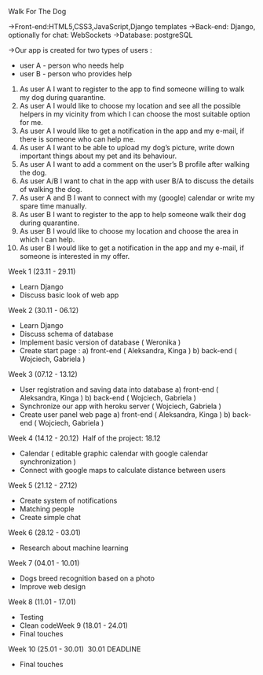 Walk For The Dog

->Front-end:HTML5,CSS3,JavaScript,Django templates
->Back-end: Django, optionally for chat: WebSockets
->Database: postgreSQL

->Our app is created for two types of users :
  - user A - person who needs help
  - user B - person who provides help
1. As user A I want to register to the app to find someone willing to walk my dog
during quarantine.
2. As user A I would like to choose my location and see all the possible helpers
in my vicinity from which I can choose the most suitable option for me.
3. As user A I would like to get a notification in the app and my e-mail, if there is
someone who can help me.
4. As user A I want to be able to upload my dog’s picture, write down important
things about my pet and its behaviour.
5. As user A I want to add a comment on the user’s B profile after walking the
dog.
6. As user A/B I want to chat in the app with user B/A to discuss the details of
walking the dog.
7. As user A and B I want to connect with my (google) calendar or write my
spare time manually.
8. As user B I want to register to the app to help someone walk their dog during
quarantine.
9. As user B I would like to choose my location and choose the area in which I
can help.
10. As user B I would like to get a notification in the app and my e-mail, if
someone is interested in my offer.

Week 1 (23.11 - 29.11)
- Learn Django
- Discuss basic look of web app

Week 2 (30.11 - 06.12)
- Learn Django
- Discuss schema of database
- Implement basic version of database ( Weronika )
- Create start page :
    a) front-end ( Aleksandra, Kinga )
    b) back-end ( Wojciech, Gabriela )

Week 3 (07.12 - 13.12)
- User registration and saving data into database
    a) front-end ( Aleksandra, Kinga )
    b) back-end ( Wojciech, Gabriela )
- Synchronize our app with heroku server ( Wojciech, Gabriela )
- Create user panel web page
    a) front-end ( Aleksandra, Kinga )
    b) back-end ( Wojciech, Gabriela )

Week 4 (14.12 - 20.12) ​ Half of the project: 18.12
- Calendar ( editable graphic calendar with google calendar
synchronization )
- Connect with google maps to calculate distance between users

Week 5 (21.12 - 27.12)
- Create system of notifications
- Matching people
- Create simple chat

Week 6 (28.12 - 03.01)
- Research about machine learning

Week 7 (04.01 - 10.01)
- Dogs breed recognition based on a photo
- Improve web design

Week 8 (11.01 - 17.01)
- Testing
- Clean codeWeek 9 (18.01 - 24.01)
- Final touches

Week 10 (25.01 - 30.01) ​ 30.01 DEADLINE
- Final touches
